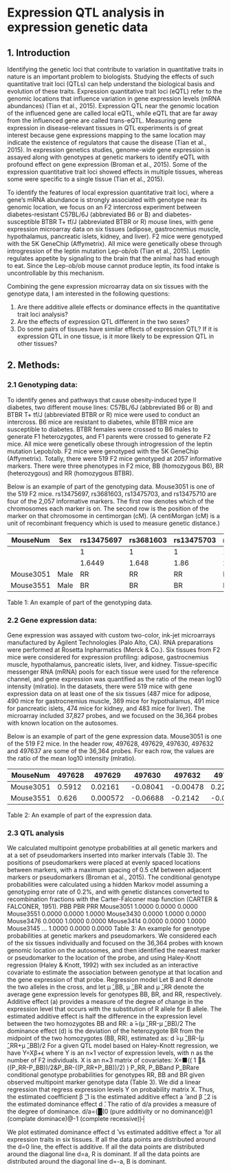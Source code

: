 # Expression QTL analysis in expression genetic data



## 1. Introduction
Identifying the genetic loci that contribute to variation in quantitative traits in nature is an important problem to biologists. Studying the effects of such quantitative trait loci (QTLs) can help understand the biological basis and evolution of these traits. Expression quantitative trait loci (eQTL) refer to the genomic locations that influence variation in gene expression levels (mRNA abundances) (Tian et al., 2015). Expression QTL near the genomic location of the influenced gene are called local eQTL, while eQTL that are far away from the influenced gene are called trans-eQTL. Measuring gene expression in disease-relevant tissues in QTL experiments is of great interest because gene expressions mapping to the same location may indicate the existence of regulators that cause the disease (Tian et al., 2015). In expression genetics studies, genome-wide gene expression is assayed along with genotypes at genetic markers to identify eQTL with profound effect on gene expression (Broman et al., 2015). Some of the expression quantitative trait loci showed effects in multiple tissues, whereas some were specific to a single tissue (Tian et al., 2015). 

To identify the features of local expression quantitative trait loci, where a gene’s mRNA abundance is strongly associated with genotype near its genomic location, we focus on an F2 intercross experiment between diabetes-resistant C57BL/6J (abbreviated B6 or B) and diabetes-susceptible BTBR T+ tf/J (abbreviated BTBR or R) mouse lines, with gene expression microarray data on six tissues (adipose, gastrocnemius muscle, hypothalamus, pancreatic islets, kidney, and liver). F2 mice were genotyped with the 5K GeneChip (Affymetrix). All mice were genetically obese through introgression of the leptin mutation Lep-ob/ob (Tian et al., 2015). Leptin regulates appetite by signaling to the brain that the animal has had enough to eat. Since the Lep-ob/ob mouse cannot produce leptin, its food intake is uncontrollable by this mechanism. 

Combining the gene expression microarray data on six tissues with the genotype data, I am interested in the following questions: 
1. Are there additive allele effects or dominance effects in the quantitative trait loci analysis? 
2. Are the effects of expression QTL different in the two sexes? 
3. Do some pairs of tissues have similar effects of expression QTL? If it is expression QTL in one tissue, is it more likely to be expression QTL in other tissues?


## 2. Methods:
### 2.1 Genotyping data:
To identify genes and pathways that cause obesity-induced type II diabetes, two different mouse lines: C57BL/6J (abbreviated B6 or B) and BTBR T+ tf/J (abbreviated BTBR or R) mice were used to conduct an intercross. B6 mice are resistant to diabetes, while BTBR mice are susceptible to diabetes. BTBR females were crossed to B6 males to generate F1 heterozygotes, and F1 parents were crossed to generate F2 mice. All mice were genetically obese through introgression of the leptin mutation Lepob/ob. F2 mice were genotyped with the 5K GeneChip (Affymetrix). Totally, there were 519 F2 mice genotyped at 2057 informative markers. There were three phenotypes in F2 mice, BB (homozygous B6), BR (heterozygous) and RR (homozygous BTBR). 

Below is an example of part of the genotyping data. Mouse3051 is one of the 519 F2 mice. rs13475697, rs3681603, rs13475703, and rs13475710 are four of the 2,057 informative markers. The first row denotes which of the chromosomes each marker is on. The second row is the position of the marker on that chromosome in centimorgan (cM). (A centiMorgan (cM) is a unit of recombinant frequency which is used to measure genetic distance.)

| MouseNum  | Sex | rs13475697 | rs3681603 | rs13475703	| rs13475710 |
| ------------- | ------------- |------------- | ------------- |------------- | ------------- |
|   |   | 1 | 1 | 1 | 1 | 
|   |   | 1.6449 | 1.648 | 1.86 | 2.078| 
| Mouse3051  | Male  | RR | RR | RR | RR | 
| Mouse3551  | Male  | BR | BR |BR | BR |

Table 1: An example of part of the genotyping data.

### 2.2 Gene expression data:
Gene expression was assayed with custom two-color, ink-jet microarrays manufactured by Agilent Technologies (Palo Alto, CA). RNA preparations were performed at Rosetta Inpharmatics (Merck & Co.). Six tissues from F2 mice were considered for expression profiling: adipose, gastrocnemius muscle, hypothalamus, pancreatic islets, liver, and kidney. Tissue-specific messenger RNA (mRNA) pools for each tissue were used for the reference channel, and gene expression was quantified as the ratio of the mean log10 intensity (mlratio). In the datasets, there were 519 mice with gene expression data on at least one of the six tissues (487 mice for adipose, 490 mice for gastrocnemius muscle, 369 mice for hypothalamus, 491 mice for pancreatic islets, 474 mice for kidney, and 483 mice for liver). The microarray included 37,827 probes, and we focused on the 36,364 probes with known location on the autosomes.

Below is an example of part of the gene expression data. Mouse3051 is one of the 519 F2 mice. In the header row, 497628, 497629, 497630, 497632 and 497637 are some of the 36,364 probes. For each row, the values are the ratio of the mean log10 intensity (mlratio).

|MouseNum|	497628|	497629|	497630|	497632|	497637|
| ------------- | ------------- |------------- | ------------- |------------- | ------------- |
|Mouse3051|	0.5912|	0.02161|	-0.08041|	-0.00478|	0.2248|
|Mouse3551|	0.626|	0.000572|	-0.06688|	-0.2142| -0.07748|	
					
Table 2: An example of part of the expression data.

### 2.3 QTL analysis
We calculated multipoint genotype probabilities at all genetic markers and at a set of pseudomarkers inserted into marker intervals (Table 3). The positions of pseudomarkers were placed at evenly spaced locations between markers, with a maximum spacing of 0.5 cM between adjacent markers or pseudomarkers (Broman et al., 2015). The conditional genotype probabilities were calculated using a hidden Markov model assuming a genotyping error rate of 0.2%, and with genetic distances converted to recombination fractions with the Carter-Falconer map function (CARTER & FALCONER, 1951).
	PBB	PBR	PRR
Mouse3051	1.0000	0.0000	0.0000
Mouse3551	0.0000	0.0000	1.0000
Mouse3430	0.0000	1.0000	0.0000
Mouse3476	0.0000	1.0000	0.0000
Mouse3414	0.0000	0.0000	1.0000
Mouse3145
…	1.0000	0.0000	0.0000
Table 3: An example for genotype probabilities at genetic markers and pseudomarkers. 
We considered each of the six tissues individually and focused on the 36,364 probes with known genomic location on the autosomes, and then identified the nearest marker or pseudomarker to the location of the probe, and using Haley-Knott regression (Haley & Knott, 1992) with sex included as an interactive covariate to estimate the association between genotype at that location and the gene expression of that probe. 
	Regression model
Let B and R denote the two alleles in the cross, and let μ ̂_BB, μ ̂_BR and μ ̂_RR denote the average gene expression levels for genotypes BB, BR, and RR, respectively. Additive effect (a) provides a measure of the degree of change in the expression level that occurs with the substitution of R allele for B allele. The estimated additive effect is half the difference in the expression level between the two homozygotes BB and RR: 
a ̂=(μ ̂_RR-μ ̂_BB)/2
The dominance effect (d) is the deviation of the heterozygote BR from the midpoint of the two homozygotes (BB, RR), estimated as:
d ̂=μ ̂_BR-(μ ̂_RR+μ ̂_BB)/2
For a given QTL model based on Haley-Knott regression, we have 
Y=Xβ+ϵ
where Y is an n×1 vector of expression levels, with n as the number of F2 individuals. 
X is an n×3 matrix of covariates: 
X=■(( 1 ⃑&((P_RR-P_BB))/2&P_BR-((P_RR+P_BB))/2) )
P_RR, P_BBand P_BRare conditional genotype probabilities for genotypes RR, BB and BR given observed multipoint marker genotype data (Table 3).
We did a linear regression that regress expression levels Y on probability matrix X. Thus, the estimated coefficient β ̂_1 is the estimated additive effect a ̂ and β ̂_2 is the estimated dominance effect d ̂. 
The ratio of d/a provides a measure of the degree of dominance. 
d/a={█(0 (pure additivity or no dominance)@1 (complate dominace)@-1   (complete recessive))┤

We plot estimated dominance effect d ̂ vs estimated additive effect a ̂ for all expression traits in six tissues. If all the data points are distributed around the d=0 line, the effect is additive. If all the data points are distributed around the diagonal line d=a, R is dominant. If all the data points are distributed around the diagonal line d=-a, B is dominant.


